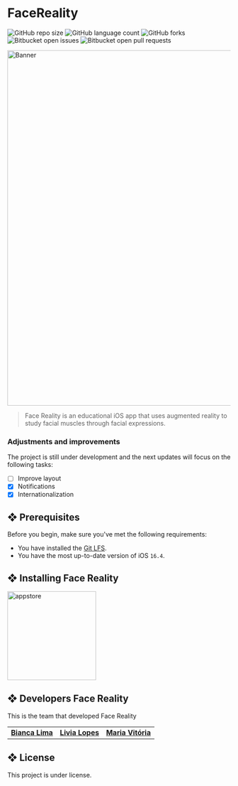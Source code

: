 # FaceReality

![GitHub repo size](https://img.shields.io/github/repo-size/hibianca/FaceReality?style=for-the-badge)
![GitHub language count](https://img.shields.io/github/languages/count/hibianca/FaceReality?style=for-the-badge)
![GitHub forks](https://img.shields.io/github/forks/hibianca/FaceReality?style=for-the-badge)
![Bitbucket open issues](https://img.shields.io/bitbucket/issues/hibianca/FaceReality?style=for-the-badge)
![Bitbucket open pull requests](https://img.shields.io/bitbucket/pr-raw/hibianca/FaceReality?style=for-the-badge)

<img src="https://github.com/hibianca/FaceReality/assets/103222620/d76ad9a7-6a14-4c21-8bbf-0d58a5a8a994" alt="Banner" width="800">

> Face Reality is an educational iOS app that uses augmented reality to study facial muscles through facial expressions.

### Adjustments and improvements

The project is still under development and the next updates will focus on the following tasks:

- [ ] Improve layout
- [X] Notifications
- [X] Internationalization

## ❖ Prerequisites

Before you begin, make sure you've met the following requirements:

* You have installed the [Git LFS](https://git-lfs.com).
* You have the most up-to-date version of iOS `16.4`.
<!-- * Você leu `<guia / link / documentação_relacionada_ao_projeto>`. -->

## ❖ Installing Face Reality

<a href="https://apps.apple.com/br/app/face-reality/id6452017308">
    <img src="https://github.com/hibianca/FaceReality/assets/103222620/b4a9b994-0c9e-4b80-8477-5d3aa8605cac" alt="appstore" width="200">
</a>

<!-- To use the Face Reality app, follow these steps:

Due to the use of AR, you will need to run the application on the iPhone.

<ul>
<li>Clone this repositorie</li>
</ul>

```
$ git clone https://github.com/hibianca/MariesEarthlyStars.git
```

## ☕ Usando Face Reality

Para usar <nome_do_projeto>, siga estas etapas:

```
<exemplo_de_uso>
```

Adicione comandos de execução e exemplos que você acha que os usuários acharão úteis. Fornece uma referência de opções para pontos de bônus! -->

<!-- ## 📫 Contribuindo para <nome_do_projeto>

Para contribuir com <nome_do_projeto>, siga estas etapas:

1. Bifurque este repositório.
2. Crie um branch: `git checkout -b <nome_branch>`.
3. Faça suas alterações e confirme-as: `git commit -m '<mensagem_commit>'`
4. Envie para o branch original: `git push origin <nome_do_projeto> / <local>`
5. Crie a solicitação de pull.

Como alternativa, consulte a documentação do GitHub em [como criar uma solicitação pull](https://help.github.com/en/github/collaborating-with-issues-and-pull-requests/creating-a-pull-request). -->

## ❖ Developers Face Reality

This is the team that developed Face Reality

<table>
  <tr>
    <td align="center">
      <a href="https://github.com/hibianca">
<!--         <img src="https://media.discordapp.net/attachments/1113871889497083968/1154499711693246494/MG_1070.jpg?width=1138&height=1138" width="100px;" alt="Foto Bianca Lima"/><br> -->
<!--         <sub> -->
          <b>Bianca Lima</b>
<!--         </sub> -->
      </a>
    </td>
    <td align="center">
      <a href="https://github.com/livaliv">
<!--         <img src="https://media.discordapp.net/attachments/1113871889497083968/1154499711433187438/WhatsApp_Image_2023-09-21_at_16.29.28.jpeg?width=1138&height=1138" width="100px;" alt="Foto Livia Lopes"/><br> -->
<!--         <sub> -->
          <b>Livia Lopes</b>
<!--         </sub> -->
      </a>
    </td>
    <td align="center">
      <a href="https://github.com/mvitoriapereirac">
<!--         <img src="https://media.discordapp.net/attachments/1113871889497083968/1154499711168954438/WhatsApp_Image_2023-09-21_at_15.10.55.jpeg?width=1136&height=1138" width="100px;" alt="Foto Maria Vitória"/><br> -->
<!--         <sub> -->
          <b>Maria Vitória</b>
<!--         </sub> -->
      </a>
    </td>
  </tr>
</table>

<!-- ## 😄 Seja um dos contribuidores

Quer fazer parte desse projeto? Clique [AQUI](CONTRIBUTING.md) e leia como contribuir. -->

## ❖ License

This project is under license. <!-- Veja o arquivo [LICENÇA](LICENSE.md) para mais detalhes. -->
